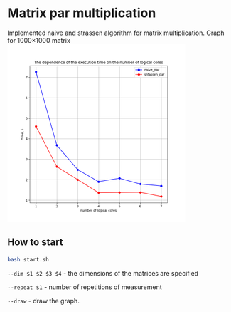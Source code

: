 # Matrix par multiplication
Implemented naive and strassen algorithm for matrix multiplication. Graph for 1000×1000 matrix
<img src="https://github.com/DimaKrasav4eg/matrix-par-multiplication/blob/master/images/graph.png" width="400">

## How to start
```sh
bash start.sh
```
`--dim $1 $2 $3 $4` - the dimensions of the matrices are specified

`--repeat $1` - number of repetitions of measurement

`--draw` - draw the graph.